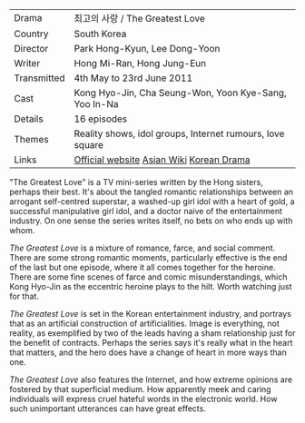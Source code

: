 | | |
|-|-|
Drama|&#52572;&#44256;&#51032; &#49324;&#46993; / The Greatest Love
Country|South Korea
Director|Park Hong-Kyun, Lee Dong-Yoon
Writer|Hong Mi-Ran, Hong Jung-Eun
Transmitted|4th May to 23rd June 2011
Cast|Kong Hyo-Jin, Cha Seung-Won, Yoon Kye-Sang, Yoo In-Na
Details|16 episodes
Themes|Reality shows, idol groups, Internet rumours, love square
Links|[Official website](http://www.imbc.com/broad/tv/drama/greatestlove/) [Asian Wiki](http://asianwiki.com/The_Greatest_Love_-_Korean_Drama) [Korean Drama](https://www.koreandrama.org/the-greatest-love/)

"The Greatest Love"
is a TV mini-series written by the Hong sisters, perhaps their best.
It's about the tangled romantic relationships between an arrogant self-centred
superstar, a washed-up girl idol with a heart of gold, a successful
manipulative girl idol, and a doctor naive of the entertainment
industry.  On one sense the series writes itself, no bets on who ends
up with whom.

*The Greatest Love* is a mixture of romance, farce, and social comment.
There are some strong romantic moments, particularly effective is the end of
the last but one episode, where it all comes together for the heroine.  There
are some fine scenes of farce and comic misunderstandings, which Kong Hyo-Jin as the
eccentric heroine plays to the hilt.  Worth watching just for that.

*The Greatest Love* is set in the Korean entertainment industry, and portrays
that as an artificial construction of artificialities.  Image is everything,
not reality, as exemplified by two of the leads having a sham relationship just
for the benefit of contracts.  Perhaps the series says it's really what in the
heart that matters, and the hero does have a change of heart in more ways than
one.

*The Greatest Love* also features the Internet, and how extreme opinions
are fostered by that superficial medium.  How apparently meek and caring
individuals will express cruel hateful words in the electronic world.  How
such unimportant utterances can have great effects.